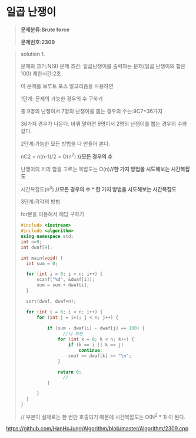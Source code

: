 # 일곱 난쟁이

> **문제분류:Brute force**
>
> **문제번호:2309**

> solution 1.
>
> 문제의 크기:N(9)
> 문제 조건:  일곱난쟁이를 출력하는 문제(일곱 난쟁이의 합은 100)
> 제한시간:2초
>
> 이 문제를 브루트 포스 알고리즘을 사용하면
>
> 1단계: 문제의 가능한 경우의 수 구하기
>
> 총 9명의 난쟁이서 7명의 난쟁이를 뽑는 경우의 수는:9C7=36가지
>
> 36가지 경우가 나온다. 바꿔 말하면 9명이서 2명의 난쟁이를 뽑는 경우의 수와 같다.
>
>
>
> 2단계:가능한 모든 방법을 다 만들어 본다.
>
> nC2 = n(n-1)/2 = O(n<sup>2</sup>)  **//모든 경우의 수**
>
> 난쟁이의 키의 합을 고르는 복잡도는  O(n)**//한 가지 방법을 시도해보는 시간복잡도**
>
> 시간복잡도(n<sup>3</sup>) **//모든 경우의 수 * 한 가지 방법을 시도해보는 시간복잡도**
>
>
>
> 3단계:각각의 방법
>
> for문을 이용해서 해답 구하기
>
>
>
> ```c++
> #include <iostream>
> #include <algorithm>
> using namespace std;
> int n=9;
> int dwaf[9];
> 
> int main(void) {
> 	int sum = 0;
> 
> 	for (int i = 0; i < n; i++) {
> 		scanf("%d", &dwaf[i]);
> 		sum = sum + dwaf[i];
> 	}
> 
> 	sort(dwaf, dwaf+n);
> 
> 	for (int i = 0; i < n; i++) {
> 		for (int j = i+1; j < n; j++) {
> 			
> 			if (sum - dwaf[i] - dwaf[j] == 100) {
>                 //이 부분
> 				for (int k = 0; k < n; k++) {
> 					if (k == i || k == j)
> 						continue;
> 					cout << dwaf[k] << "\n";
> 				}
> 
> 				return 0;
>                 //
> 			}
> 
> 		}
> 	}
> }
> ```
>
> // 부분이 실제로는 한 번만 호출되기 때문에 시간복잡도는 O(N<sup>2</sup> * 1) 이 된다.

https://github.com/HanHoJung/Algorithm/blob/master/Algorithm/2309.cpp












